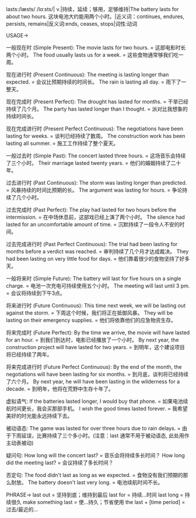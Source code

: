 lasts:/læsts/ /lɑːsts/| v.|持续，延续；够用，足够维持|The battery lasts for about two hours.  这块电池大约能用两个小时。|近义词：continues, endures, persists, remains|反义词:ends, ceases, stops|词性:动词

USAGE->

一般现在时 (Simple Present):
The movie lasts for two hours. = 这部电影时长两个小时。
The food usually lasts us for a week. = 这些食物通常够我们吃一周。

现在进行时 (Present Continuous):
The meeting is lasting longer than expected. = 会议比预期持续的时间长。
The rain is lasting all day. = 雨下了一整天。

现在完成时 (Present Perfect):
The drought has lasted for months. = 干旱已经持续了几个月。
The party has lasted longer than I thought. = 派对比我想象的持续时间长。

现在完成进行时 (Present Perfect Continuous):
The negotiations have been lasting for weeks. = 谈判已经持续了数周。
The construction work has been lasting all summer. = 施工工作持续了整个夏天。

一般过去时 (Simple Past):
The concert lasted three hours. = 这场音乐会持续了三个小时。
Their marriage lasted twenty years. = 他们的婚姻持续了二十年。

过去进行时 (Past Continuous):
The storm was lasting longer than predicted. = 风暴持续的时间比预期的长。
The argument was lasting for hours. = 争论持续了几个小时。

过去完成时 (Past Perfect):
The play had lasted for two hours before the intermission. =  在中场休息前，这部戏已经上演了两个小时。
The silence had lasted for an uncomfortable amount of time. =  沉默持续了一段令人不安的时间。

过去完成进行时 (Past Perfect Continuous):
The trial had been lasting for months before a verdict was reached. =  审判持续了几个月才达成裁决。
They had been lasting on very little food for days. =  他们靠着很少的食物坚持了好多天。


一般将来时 (Simple Future):
The battery will last for five hours on a single charge. =  电池一次充电可持续使用五个小时。
The meeting will last until 3 pm. = 会议将持续到下午3点。

将来进行时 (Future Continuous):
This time next week, we will be lasting out against the storm. =  下周这个时候，我们将正在抵御风暴。
They will be lasting on their emergency supplies. = 他们将依靠他们的应急物资生存。


将来完成时 (Future Perfect):
By the time we arrive, the movie will have lasted for an hour. =  到我们到达时，电影已经播放了一个小时。
By next year, the construction project will have lasted for two years. = 到明年，这个建设项目将已经持续了两年。


将来完成进行时 (Future Perfect Continuous):
By the end of the month, the negotiations will have been lasting for six months. = 到月底，谈判将已经持续了六个月。
By next year, he will have been lasting in the wilderness for a decade. = 到明年，他将在荒野中生存十年了。


虚拟语气:
If the batteries lasted longer, I would buy that phone. = 如果电池续航时间更长，我会买那部手机。
I wish the good times lasted forever. = 我希望美好的时光能永远持续下去。

被动语态:
The game was lasted for over three hours due to rain delays. = 由于下雨延误，比赛持续了三个多小时。(注意：last 通常不用于被动语态, 此处用作主动表被动)


疑问句:
How long will the concert last? = 音乐会将持续多长时间？
How long did the meeting last? = 会议持续了多长时间？

否定句:
The food didn't last as long as we expected. = 食物没有我们预期的那么耐放。
The battery doesn't last very long. = 电池续航时间不长。


PHRASE->
last out =  坚持到底；维持到最后
last for =  持续…时间
last long =  持续很久
make something last =  使…持久；节省使用
the last + [time period] =  过去/最近的…


